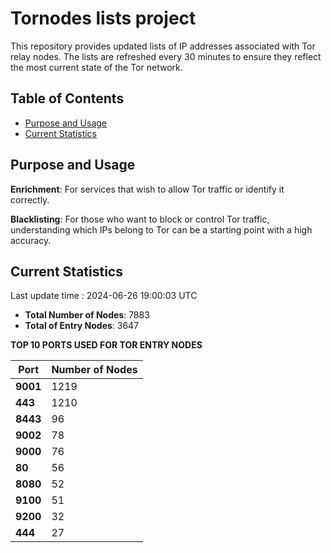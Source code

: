 # Tornodes lists project

This repository provides updated lists of IP addresses associated with Tor relay nodes. The lists are refreshed every 30 minutes to ensure they reflect the most current state of the Tor network.

## Table of Contents

- [Purpose and Usage](#purpose-and-usage)
- [Current Statistics](#current-statistics)


## Purpose and Usage

**Enrichment**: For services that wish to allow Tor traffic or identify it correctly.

**Blacklisting**: For those who want to block or control Tor traffic, understanding which IPs belong to Tor can be a starting point with a high accuracy.

## Current Statistics

Last update time : 2024-06-26 19:00:03 UTC

- **Total Number of Nodes**: 7883
- **Total of Entry Nodes**: 3647

**TOP 10 PORTS USED FOR TOR ENTRY NODES**

| **Port** | **Number of Nodes** |
|------|-----------------|
| **9001**   | 1219  |
| **443**   | 1210  |
| **8443**   | 96  |
| **9002**   | 78  |
| **9000**   | 76  |
| **80**   | 56  |
| **8080**   | 52  |
| **9100**   | 51  |
| **9200**   | 32  |
| **444**   | 27  |

